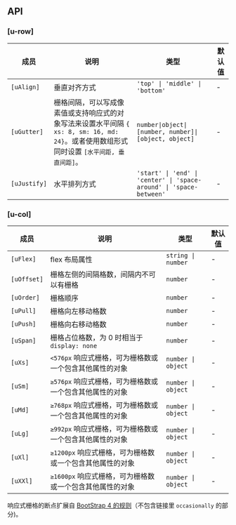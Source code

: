 ## API

### [u-row]

| 成员         | 说明                                                                                                                                       | 类型                                                                | 默认值 |
| ------------ | ------------------------------------------------------------------------------------------------------------------------------------------ | ------------------------------------------------------------------- | ------ |
| `[uAlign]`   | 垂直对齐方式                                                                                                                               | `'top' \| 'middle' \| 'bottom'`                                     | -      |
| `[uGutter]`  | 栅格间隔，可以写成像素值或支持响应式的对象写法来设置水平间隔 `{ xs: 8, sm: 16, md: 24}`。或者使用数组形式同时设置 `[水平间距, 垂直间距]`。 | `number\|object\|[number, number]\|[object, object]`                | -      |
| `[uJustify]` | 水平排列方式                                                                                                                               | `'start' \| 'end' \| 'center' \| 'space-around' \| 'space-between'` | -      |

### [u-col]

| 成员        | 说明                                                     | 类型               | 默认值 |
| ----------- | -------------------------------------------------------- | ------------------ | ------ |
| `[uFlex]`   | flex 布局属性                                            | `string \| number` | -      |
| `[uOffset]` | 栅格左侧的间隔格数，间隔内不可以有栅格                   | `number`           | -      |
| `[uOrder]`  | 栅格顺序                                                 | `number`           | -      |
| `[uPull]`   | 栅格向左移动格数                                         | `number`           | -      |
| `[uPush]`   | 栅格向右移动格数                                         | `number`           | -      |
| `[uSpan]`   | 栅格占位格数，为 0 时相当于 `display: none`              | `number`           | -      |
| `[uXs]`     | `<576px` 响应式栅格，可为栅格数或一个包含其他属性的对象  | `number \| object` | -      |
| `[uSm]`     | `≥576px` 响应式栅格，可为栅格数或一个包含其他属性的对象  | `number \| object` | -      |
| `[uMd]`     | `≥768px` 响应式栅格，可为栅格数或一个包含其他属性的对象  | `number \| object` | -      |
| `[uLg]`     | `≥992px` 响应式栅格，可为栅格数或一个包含其他属性的对象  | `number \| object` | -      |
| `[uXl]`     | `≥1200px` 响应式栅格，可为栅格数或一个包含其他属性的对象 | `number \| object` | -      |
| `[uXXl]`    | `≥1600px` 响应式栅格，可为栅格数或一个包含其他属性的对象 | `number \| object` | -      |

响应式栅格的断点扩展自 [BootStrap 4 的规则](https://getbootstrap.com/docs/4.0/layout/overview/#responsive-breakpoints)（不包含链接里 `occasionally` 的部分)。

